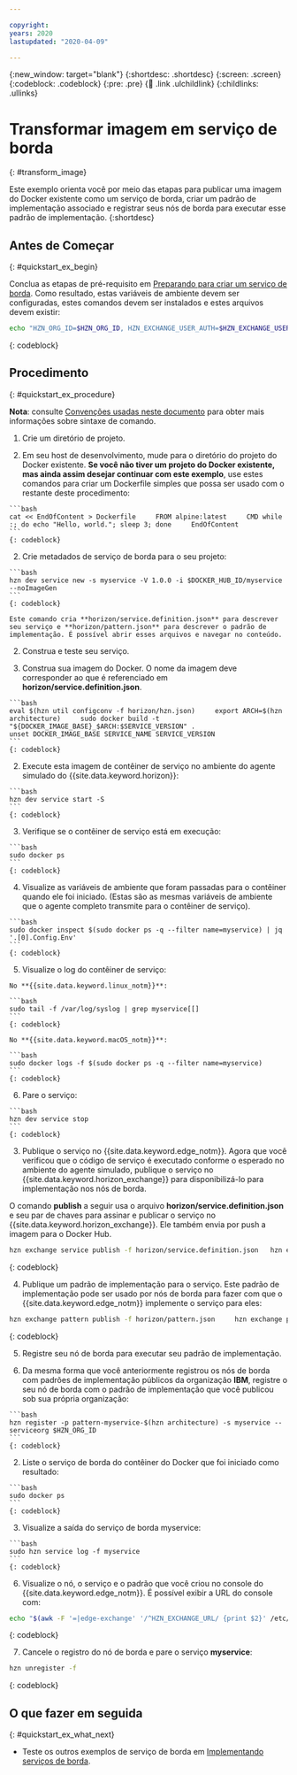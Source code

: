 ```yaml
---

copyright:
years: 2020
lastupdated: "2020-04-09"

---
```


{:new_window: target="blank"}
{:shortdesc: .shortdesc}
{:screen: .screen}
{:codeblock: .codeblock}
{:pre: .pre}
{:child: .link .ulchildlink}
{:childlinks: .ullinks}

# Transformar imagem em serviço de borda
{: #transform_image}

Este exemplo orienta você por meio das etapas para publicar uma imagem do Docker existente como um serviço de borda, criar um padrão de implementação associado e registrar seus nós de borda para executar esse padrão de implementação.
{:shortdesc}

## Antes de Começar
{: #quickstart_ex_begin}

Conclua as etapas de pré-requisito em [Preparando para criar um serviço de borda](service_containers.md). Como resultado, estas variáveis de ambiente devem ser configuradas, estes comandos devem ser instalados e estes arquivos devem existir:

```bash
echo "HZN_ORG_ID=$HZN_ORG_ID, HZN_EXCHANGE_USER_AUTH=$HZN_EXCHANGE_USER_AUTH, DOCKER_HUB_ID=$DOCKER_HUB_ID" which git jq ls ~/.hzn/keys/service.private.key ~/.hzn/keys/service.public.pem cat /etc/default/horizon
```
{: codeblock}

## Procedimento
{: #quickstart_ex_procedure}

**Nota**: consulte [Convenções usadas neste documento](../getting_started/document_conventions.md) para obter mais informações sobre sintaxe de comando.

1. Crie um diretório de projeto.

  1. Em seu host de desenvolvimento, mude para o diretório do projeto do Docker existente. **Se você não tiver um projeto do Docker existente, mas ainda assim desejar continuar com este exemplo**, use estes comandos para criar um Dockerfile simples que possa ser usado com o restante deste procedimento:

    ```bash
    cat << EndOfContent > Dockerfile     FROM alpine:latest     CMD while :; do echo "Hello, world."; sleep 3; done     EndOfContent
    ```
    {: codeblock}

  2. Crie metadados de serviço de borda para o seu projeto:

    ```bash
    hzn dev service new -s myservice -V 1.0.0 -i $DOCKER_HUB_ID/myservice --noImageGen
    ```
    {: codeblock}

    Este comando cria **horizon/service.definition.json** para descrever seu serviço e **horizon/pattern.json** para descrever o padrão de implementação. É possível abrir esses arquivos e navegar no conteúdo.

2. Construa e teste seu serviço.

  1. Construa sua imagem do Docker. O nome da imagem deve corresponder ao que é referenciado em **horizon/service.definition.json**.

    ```bash
    eval $(hzn util configconv -f horizon/hzn.json)     export ARCH=$(hzn architecture)     sudo docker build -t "${DOCKER_IMAGE_BASE}_$ARCH:$SERVICE_VERSION" .
    unset DOCKER_IMAGE_BASE SERVICE_NAME SERVICE_VERSION
    ```
    {: codeblock}

  2. Execute esta imagem de contêiner de serviço no ambiente do agente simulado do {{site.data.keyword.horizon}}:

    ```bash
    hzn dev service start -S
    ```
    {: codeblock}

  3. Verifique se o contêiner de serviço está em execução:

    ```bash
    sudo docker ps
    ```
    {: codeblock}

  4. Visualize as variáveis de ambiente que foram passadas para o contêiner quando ele foi iniciado. (Estas são as mesmas variáveis de ambiente que o agente completo transmite para o contêiner de serviço).

    ```bash
    sudo docker inspect $(sudo docker ps -q --filter name=myservice) | jq '.[0].Config.Env'
    ```
    {: codeblock}

  5. Visualize o log do contêiner de serviço:

    No **{{site.data.keyword.linux_notm}}**:

    ```bash
    sudo tail -f /var/log/syslog | grep myservice[[]
    ```
    {: codeblock}

    No **{{site.data.keyword.macOS_notm}}**:

    ```bash
    sudo docker logs -f $(sudo docker ps -q --filter name=myservice)
    ```
    {: codeblock}

  6. Pare o serviço:

    ```bash
    hzn dev service stop
    ```
    {: codeblock}

3. Publique o serviço no {{site.data.keyword.edge_notm}}. Agora que você verificou que o código de serviço é executado conforme o esperado no ambiente do agente simulado, publique o serviço no {{site.data.keyword.horizon_exchange}} para disponibilizá-lo para implementação nos nós de borda.

  O comando **publish** a seguir usa o arquivo **horizon/service.definition.json** e seu par de chaves para assinar e publicar o serviço no {{site.data.keyword.horizon_exchange}}. Ele também envia por push a imagem para o Docker Hub.

  ```bash
  hzn exchange service publish -f horizon/service.definition.json   hzn exchange service list
  ```
  {: codeblock}

4. Publique um padrão de implementação para o serviço. Este padrão de implementação pode ser usado por nós de borda para fazer com que o {{site.data.keyword.edge_notm}} implemente o serviço para eles:

  ```bash
  hzn exchange pattern publish -f horizon/pattern.json     hzn exchange pattern list
  ```
  {: codeblock}

5. Registre seu nó de borda para executar seu padrão de implementação.

  1. Da mesma forma que você anteriormente registrou os nós de borda com padrões de implementação públicos da organização **IBM**, registre o seu nó de borda com o padrão de implementação que você publicou sob sua própria organização:

    ```bash
    hzn register -p pattern-myservice-$(hzn architecture) -s myservice --serviceorg $HZN_ORG_ID
    ```
    {: codeblock}

  2. Liste o serviço de borda do contêiner do Docker que foi iniciado como resultado:

    ```bash
    sudo docker ps
    ```
    {: codeblock}

  3. Visualize a saída do serviço de borda myservice:

    ```bash
    sudo hzn service log -f myservice
    ```
    {: codeblock}

6. Visualize o nó, o serviço e o padrão que você criou no console do {{site.data.keyword.edge_notm}}. É possível exibir a URL do console com:

  ```bash
  echo "$(awk -F '=|edge-exchange' '/^HZN_EXCHANGE_URL/ {print $2}' /etc/default/horizon)edge"
  ```
  {: codeblock}

7. Cancele o registro do nó de borda e pare o serviço **myservice**:

  ```bash
  hzn unregister -f
  ```
  {: codeblock}

## O que fazer em seguida
{: #quickstart_ex_what_next}

* Teste os outros exemplos de serviço de borda em [Implementando serviços de borda](../using_edge_services/detailed_policy.md).
